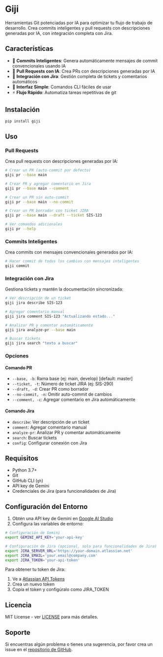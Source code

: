 # Giji

Herramientas Git potenciadas por IA para optimizar tu flujo de trabajo de desarrollo. Crea commits inteligentes y pull requests con descripciones generadas por IA, con integración completa con Jira.

## Características

- 🤖 **Commits Inteligentes**: Genera automáticamente mensajes de commit convencionales usando IA
- 📝 **Pull Requests con IA**: Crea PRs con descripciones generadas por IA
- 🎫 **Integración con Jira**: Gestión completa de tickets y comentarios automáticos
- 🚀 **Interfaz Simple**: Comandos CLI fáciles de usar
- ⚡️ **Flujo Rápido**: Automatiza tareas repetitivas de git

## Instalación

```bash
pip install giji
```

## Uso

### Pull Requests

Crea pull requests con descripciones generadas por IA:

```bash
# Crear un PR (auto-commit por defecto)
giji pr --base main

# Crear PR y agregar comentario en Jira
giji pr --base main --comment

# Crear un PR sin auto-commit
giji pr --base main --no-commit

# Crear un PR borrador con ticket JIRA
giji pr --base main --draft --ticket SIS-123

# Ver comandos adicionales
giji pr --help

```

### Commits Inteligentes

Crea commits con mensajes convencionales generados por IA:

```bash
# Hacer commit de todos los cambios con mensajes inteligentes
giji commit
```

### Integración con Jira

Gestiona tickets y mantén la documentación sincronizada:

```bash
# Ver descripción de un ticket
giji jira describe SIS-123

# Agregar comentario manual
giji jira comment SIS-123 "Actualizando estado..."

# Analizar PR y comentar automáticamente
giji jira analyze-pr --base main

# Buscar tickets
giji jira search "texto a buscar"
```

### Opciones

#### Comando PR

- `--base, -b`: Rama base (ej: main, develop) [default: master]
- `--ticket, -t`: Número de ticket JIRA (ej: SIS-290)
- `--draft, -d`: Crear PR como borrador
- `--no-commit, -n`: Omitir auto-commit de cambios
- `--comment, -c`: Agregar comentario en Jira automáticamente

#### Comando Jira

- `describe`: Ver descripción de un ticket
- `comment`: Agregar comentario manual
- `analyze-pr`: Analizar PR y comentar automáticamente
- `search`: Buscar tickets
- `config`: Configurar conexión con Jira

## Requisitos

- Python 3.7+
- Git
- GitHub CLI (`gh`)
- API key de Gemini
- Credenciales de Jira (para funcionalidades de Jira)

## Configuración del Entorno

1. Obtén una API key de Gemini en [Google AI Studio](https://aistudio.google.com/app/apikey)
2. Configura las variables de entorno:

```bash
# Configuración de Gemini
export GEMINI_API_KEY='your-api-key'

# Configuración de Jira (opcional, solo para funcionalidades de Jira)
export JIRA_SERVER_URL='https://your-domain.atlassian.net'
export JIRA_EMAIL='your.email@company.com'
export JIRA_TOKEN='your-api-token'
```

Para obtener tu token de Jira:
1. Ve a [Atlassian API Tokens](https://id.atlassian.com/manage-profile/security/api-tokens)
2. Crea un nuevo token
3. Copia el token y configúralo como JIRA_TOKEN

## Licencia

MIT License - ver [LICENSE](LICENSE) para más detalles.


## Soporte

Si encuentras algún problema o tienes una sugerencia, por favor crea un issue en el [repositorio de GitHub](https://github.com/cometa/giji/issues).
